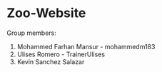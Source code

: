 # Zoo-Website
Group members:
1) Mohammed Farhan Mansur - mohammedm183
2) Ulises Romero - TrainerUlises
3) Kevin Sanchez Salazar
